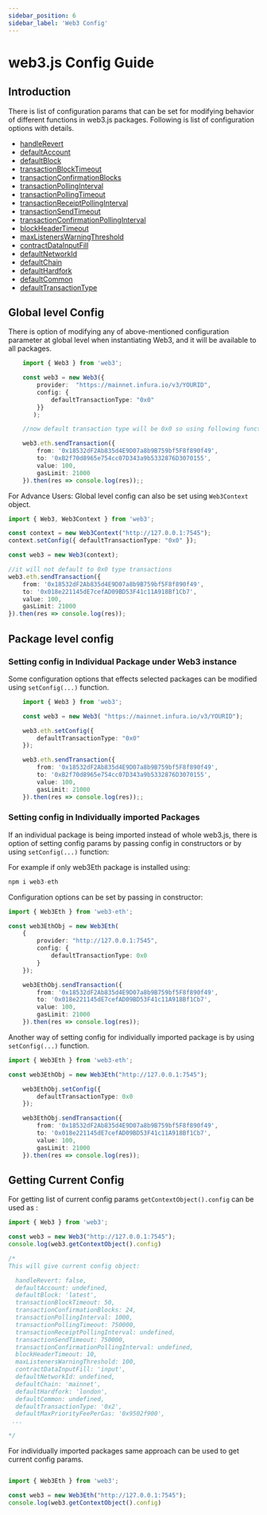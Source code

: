 ```yaml
---
sidebar_position: 6
sidebar_label: 'Web3 Config'
---
```


# web3.js Config Guide

## Introduction

There is list of configuration params that can be set for modifying behavior of different functions in web3.js packages. Following is list of configuration options with details. 

- [handleRevert]( /api/web3-core/class/Web3Config#handleRevert) 
- [defaultAccount](/api/web3-core/class/Web3Config#defaultAccount)
- [defaultBlock](/api/web3-core/class/Web3Config#defaultBlock) 
- [transactionBlockTimeout](/api/web3-core/class/Web3Config#transactionBlockTimeout)  
- [transactionConfirmationBlocks](/api/web3-core/class/Web3Config#transactionConfirmationBlocks)  
- [transactionPollingInterval](/api/web3-core/class/Web3Config#transactionPollingInterval)  
- [transactionPollingTimeout](/api/web3-core/class/Web3Config#transactionPollingTimeout)  
- [transactionReceiptPollingInterval](/api/web3-core/class/Web3Config#transactionReceiptPollingInterval)  
- [transactionSendTimeout](/api/web3-core/class/Web3Config#transactionSendTimeout)  
- [transactionConfirmationPollingInterval](/api/web3-core/class/Web3Config#transactionConfirmationPollingInterval)  
- [blockHeaderTimeout](/api/web3-core/class/Web3Config#blockHeaderTimeout)
- [maxListenersWarningThreshold](/api/web3-core/class/Web3Config#maxListenersWarningThreshold)  
- [contractDataInputFill](/api/web3-core/class/Web3Config#contractDataInputFill)
- [defaultNetworkId](/api/web3-core/class/Web3Config#defaultNetworkId)  
- [defaultChain](/api/web3-core/class/Web3Config#defaultChain)  
- [defaultHardfork](/api/web3-core/class/Web3Config#defaultHardfork)  
- [defaultCommon](/api/web3-core/class/Web3Config#defaultCommon)  
- [defaultTransactionType](/api/web3-core/class/Web3Config#defaultTransactionType)  

## Global level Config

There is option of modifying any of above-mentioned configuration parameter at global level when instantiating Web3, and it will be available to all packages. 

``` ts
    import { Web3 } from 'web3';

    const web3 = new Web3({
        provider:  "https://mainnet.infura.io/v3/YOURID",
        config: {
            defaultTransactionType: "0x0"
        }}
       );

    //now default transaction type will be 0x0 so using following function in eth will send type 0x0 transaction

    web3.eth.sendTransaction({
        from: '0x18532dF2Ab835d4E9D07a8b9B759bf5F8f890f49',
        to: '0xB2f70d8965e754cc07D343a9b5332876D3070155',
        value: 100,
        gasLimit: 21000
    }).then(res => console.log(res));;


```

For Advance Users: Global level config can also be set using `Web3Context` object.

``` ts
import { Web3, Web3Context } from 'web3';

const context = new Web3Context("http://127.0.0.1:7545");
context.setConfig({ defaultTransactionType: "0x0" });

const web3 = new Web3(context);

//it will not default to 0x0 type transactions
web3.eth.sendTransaction({
    from: '0x18532dF2Ab835d4E9D07a8b9B759bf5F8f890f49',
    to: '0x018e221145dE7cefAD09BD53F41c11A918Bf1Cb7',
    value: 100,
    gasLimit: 21000
}).then(res => console.log(res));

```

## Package level config

### Setting config in Individual Package under Web3 instance
Some configuration options that effects selected packages can be modified using `setConfig(...)` function.

``` ts
    import { Web3 } from 'web3';

    const web3 = new Web3( "https://mainnet.infura.io/v3/YOURID");

    web3.eth.setConfig({
        defaultTransactionType: "0x0"
    });

    web3.eth.sendTransaction({
        from: '0x18532dF2Ab835d4E9D07a8b9B759bf5F8f890f49',
        to: '0xB2f70d8965e754cc07D343a9b5332876D3070155',
        value: 100,
        gasLimit: 21000
    }).then(res => console.log(res));;

```

### Setting config in Individually imported Packages

If an individual package is being imported instead of whole web3.js, there is option of setting config params by passing config in constructors or by using `setConfig(...)` function:

For example if only web3Eth package is installed using:

``` ts
npm i web3-eth
```

Configuration options can be set by passing in constructor:

``` ts
import { Web3Eth } from 'web3-eth';

const web3EthObj = new Web3Eth(
    {
        provider: "http://127.0.0.1:7545",
        config: {
            defaultTransactionType: 0x0
        }
    });

    web3EthObj.sendTransaction({
        from: '0x18532dF2Ab835d4E9D07a8b9B759bf5F8f890f49',
        to: '0x018e221145dE7cefAD09BD53F41c11A918Bf1Cb7',
        value: 100,
        gasLimit: 21000
    }).then(res => console.log(res));

```

Another way of setting config for individually imported package is by using `setConfig(...)` function.

``` ts
import { Web3Eth } from 'web3-eth';

const web3EthObj = new Web3Eth("http://127.0.0.1:7545");

    web3EthObj.setConfig({
        defaultTransactionType: 0x0
    });

    web3EthObj.sendTransaction({
        from: '0x18532dF2Ab835d4E9D07a8b9B759bf5F8f890f49',
        to: '0x018e221145dE7cefAD09BD53F41c11A918Bf1Cb7',
        value: 100,
        gasLimit: 21000
    }).then(res => console.log(res));

```

## Getting Current Config

For getting list of current config params `getContextObject().config` can be used as :

``` ts
import { Web3 } from 'web3';

const web3 = new Web3("http://127.0.0.1:7545");
console.log(web3.getContextObject().config)

/*
This will give current config object:

  handleRevert: false,
  defaultAccount: undefined,
  defaultBlock: 'latest',
  transactionBlockTimeout: 50,
  transactionConfirmationBlocks: 24,
  transactionPollingInterval: 1000,
  transactionPollingTimeout: 750000,
  transactionReceiptPollingInterval: undefined,
  transactionSendTimeout: 750000,
  transactionConfirmationPollingInterval: undefined,
  blockHeaderTimeout: 10,
  maxListenersWarningThreshold: 100,
  contractDataInputFill: 'input',
  defaultNetworkId: undefined,
  defaultChain: 'mainnet',
  defaultHardfork: 'london',
  defaultCommon: undefined,
  defaultTransactionType: '0x2',
  defaultMaxPriorityFeePerGas: '0x9502f900',
 ...

*/

```

For individually imported packages same approach can be used to get current config params.

``` ts

import { Web3Eth } from 'web3';

const web3 = new Web3Eth("http://127.0.0.1:7545");
console.log(web3.getContextObject().config)

```